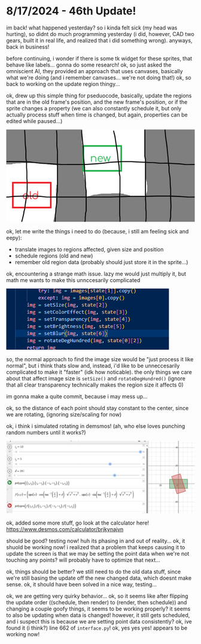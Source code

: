# 8/17/2024 - 46th Update!

im back! what happened yesterday? so i kinda felt sick (my head was hurting), so didnt do much programming yesterday (i did, however, CAD two gears, built it in real life, and realized that i did something wrong). anyways, back in business!

before continuing, i wonder if there is some tk widget for these sprites, that behave like labels... gonna do some research! ok, so just asked the omniscient AI, they provided an approach that uses canvases, basically what we're doing (and i remember canvases... we're not doing that!) ok, so back to working on the update region thingy...

ok, drew up this simple thing for pseduocode, basically, update the regions that are in the old frame's position, and the new frame's position, or if the sprite changes a property (we can also constantly schedule it, but only actually process stuff when time is changed, but again, properties can be edited while paused...)

![concept](</updatelogs/images/082024/08172024 - 1.png>)

ok, let me write the things i need to do (because, i still am feeling sick and eepy):
- translate images to regions affected, given size and position
- schedule regions (old and new)
- remember old region data (probably should just store it in the sprite...)

ok, encountering a strange math issue. lazy me would just multiply it, but math me wants to make this unnccesarily complicated

![ok](</updatelogs/images/082024/08172024 - 2.png>)

so, the normal approach to find the image size would be "just process it like normal", but i think thats slow and, instead, i'd like to be unneccesarily complicated to make it "faster" (idk how noticable). the only things we care about that affect image size is `setSize()` and `rotateDegHundred()` (ignore that all clear transparency technically makes the region size it affects 0)

im gonna make a quite commit, because i may mess up... 

ok, so the distance of each point should stay constant to the center, since we are rotating, (ignoring size/scaling for now)

ok, i think i simulated rotating in demsmos! (ah, who else loves punching random numbers until it works?)

![yay](</updatelogs/images/082024/08172024 - 3.png>)

ok, added some more stuff, go look at the calculator here! https://www.desmos.com/calculator/brjkynajvn

should be good? testing now! huh its phasing in and out of reality... ok, it shuold be working now! i realized that a problem that keeps causing it to update the screen is that we may be setting the point data when we're not touching any points? will probably have to optimize that next...

ok, things should be better? we still need to do the old data stuff, since we're still basing the update off the new changed data, which doesnt make sense. ok, it should have been solved in a nice way, testing...

ok, we are getting very quirky behavior... ok, so it seems like after flipping the update order ((schedule, then render) to (render, then schedule)) and changing a couple goofy things, it seems to be working properly? it seems to also be updating when data is changed! however, it still gets scheduled, and i suspect this is because we are setting point data consistently? ok, ive found it (i think?) line 662 of `interface.py`! ok, yes yes yes! appears to be working now!